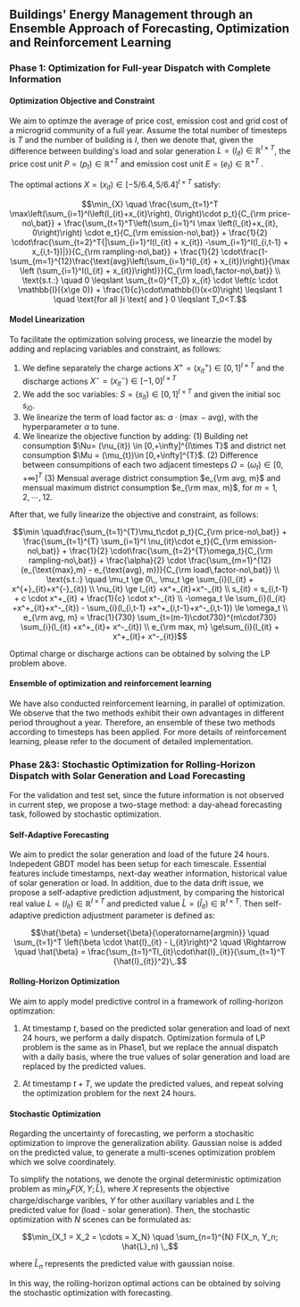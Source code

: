 ## Buildings' Energy Management through an Ensemble Approach of Forecasting, Optimization and Reinforcement Learning

### Phase 1: Optimization for Full-year Dispatch with Complete Information
#### Optimization Objective and Constraint
We aim to optimze the average of price cost, emission cost and grid cost of a microgrid community of a full year. Assume the total number of timesteps is $`T`$ and the number of building is $`I`$, then we denote that, given the difference between building's load and solar generation $`L = (l_{it})  \in {\mathbb{R}}^{I \times T}`$, the price cost unit $`P = (p_t)  \in {\mathbb{R}^+}^{T}`$ and emission cost unit $`E = (e_t)  \in {\mathbb{R}^+}^{T}`$ .

The optimal actions $`X = (x_{it})  \in [-5/6.4,\, 5/6.4]^{I\times T}`$ satisfy:
```math
\min_{X} \quad \frac{\sum_{t=1}^T \max\left(\sum_{i=1}^I\left(l_{it}+x_{it}\right), 0\right)\cdot p_t}{C_{\rm price-no\,bat}} + \frac{\sum_{t=1}^T\left(\sum_{i=1}^I \max \left(l_{it}+x_{it}, 0\right)\right) \cdot e_t}{C_{\rm emission-no\,bat}} + 
 \frac{1}{2} \cdot\frac{\sum_{t=2}^T{|\sum_{i=1}^I(l_{it} + x_{it}) -\sum_{i=1}^I(l_{i,t-1} + x_{i,t-1})|}}{C_{\rm rampling-no\,bat}} + 
 \frac{1}{2} \cdot\frac{1- \sum_{m=1}^{12}\frac{\text{avg}\left(\sum_{i=1}^I(l_{it} + x_{it})\right)}{\max \left (\sum_{i=1}^I(l_{it} + x_{it})\right)}}{C_{\rm load\,factor-no\,bat}}  \\
\text{s.t.:} \quad 0 \leqslant \sum_{t=0}^{T_0} x_{it} \cdot \left(c \cdot \mathbb{I}({x\ge 0)} + \frac{1}{c}\cdot\mathbb{I}(x<0)\right) \leqslant 1 \quad \text{for all }i \text{ and } 0 \leqslant T_0<T.
```



#### Model Linearization 
To facilitate the optimization solving process, we linearzie the model by adding and replacing variables and constraint, as follows:
1. We define separately the charge actions $`X^{+} = (x^+_{it})  \in [0,1]^{I\times T}`$ and the discharge actions $`X^- = (x^-_{it})  \in [-1,0]^{I\times T}`$
2. We add the soc variables: $`S = (s_{it})  \in [0,1]^{I\times T}`$ and given the initial soc $`s_{i0}`$.
3. We linearize the term of load factor as: $`\alpha \cdot(\max - \text{avg})`$, with the hyperparameter $`\alpha`$ to tune.
4. We linearize the objective function by adding:
(1) Building net consumption $`\Nu= (\nu_{it}) \in [0,+\infty]^{I\times T}`$ and district net consumption $`\Mu = (\mu_{t})\in [0,+\infty]^{T}`$.
(2) Difference between consumpitions of each two adjacent timesteps $`\Omega = (\omega_{t})\in [0,+\infty]^{T}`$
(3) Mensual average district consumption $`e_{\rm avg, m}`$ and mensual maximum district consumption $`e_{\rm max, m}`$, for $`m=1,2, \cdots, 12`$.
 
After that, we fully linearize the objective and constraint, as follows:
```math
\min \quad\frac{\sum_{t=1}^{T}\mu_t\cdot p_t}{C_{\rm price-no\,bat}} +
\frac{\sum_{t=1}^{T} \sum_{i=1}^I \nu_{it}\cdot e_t}{C_{\rm emission-no\,bat}} + \frac{1}{2} \cdot\frac{\sum_{t=2}^{T}\omega_t}{C_{\rm rampling-no\,bat}} +
 \frac{\alpha}{2} \cdot \frac{\sum_{m=1}^{12}(e_{\text{max},m} - e_{\text{avg}, m})}{C_{\rm load\,factor-no\,bat}} \\
\text{s.t.:} \quad \mu_t \ge 0\,, \mu_t \ge \sum_{i}(l_{it} + x^{+}_{it}+x^{-}_{it}) \\
\nu_{it} \ge l_{it} +x^+_{it}+x^-_{it} \\
s_{it} = s_{i,t-1} + c \cdot x^+_{it} + \frac{1}{c} \cdot x^-_{it} \\
-\omega_t \le \sum_{i}(l_{it} +x^+_{it}+x^-_{it}) - \sum_{i}(l_{i,t-1} +x^+_{i,t-1}+x^-_{i,t-1}) \le \omega_t \\
e_{\rm avg, m} = \frac{1}{730} \sum_{t=(m-1)\cdot730}^{m\cdot730} \sum_{i}(l_{it} +x^+_{it}+ x^-_{it}) \\
e_{\rm max, m} \ge\sum_{i}(l_{it} + x^+_{it}+ x^-_{it})
```
Optimal charge or discharge actions can be obtained by solving the LP problem above.

#### Ensemble of optimization and reinforcement learning
We have also conducted reinforcement learning, in parallel of optimization. We observe that the two methods exhibit their own advantages in different period throughout a year. Therefore, an ensemble of these two methods according to timesteps has been applied. For more details of reinforcement learning, please refer to the document of detailed implementation.

### Phase 2&3: Stochastic Optimization for Rolling-Horizon Dispatch with Solar Generation and Load Forecasting
For the validation and test set, since the future information is not observed in current step, we propose a two-stage method: a day-ahead forecasting task, followed by stochastic optimization.

#### Self-Adaptive Forecasting
We aim to predict the solar generation and load of the future 24 hours. Indepedent GBDT model has been setup for each timescale. Essential features include timestamps, next-day weather information, historical value of solar generation or load. In addition, due to the data drift issue, we propose a self-adaptive prediction adjustment, by comparing the historical real value $`L = (l_{it})  \in {\mathbb{R}}^{I \times T}`$ and predicted value $`\hat{L} = \left(\hat{l}_{it}\right)  \in {\mathbb{R}}^{I \times T}`$. Then self-adaptive prediction adjustment parameter is defined as:
```math
\hat{\beta} = \underset{\beta}{\operatorname{argmin}} \quad \sum_{t=1}^T \left(\beta \cdot \hat{l}_{it} - l_{it}\right)^2 \quad \Rightarrow \quad
\hat{\beta} = \frac{\sum_{t=1}^Tl_{it}\cdot\hat{l}_{it}}{\sum_{t=1}^T {\hat{l}_{it}}^2}\,.
```

#### Rolling-Horizon Optimization
We aim to apply model predictive control in a framework of rolling-horizon optimzation:

1. At timestamp $`t`$, based on the predicted solar generation and load of next 24 hours, we perform a daily dispatch. Optimization formula of LP problem is the same as in Phase1, but we replace the annual dispatch with a daily basis, where the true values of solar generation and load are replaced by the predicted values.

2. At timestamp $`t+T`$, we update the predicted values, and repeat solving the optimization problem for the next 24 hours.

#### Stochastic Optimization
Regarding the uncertainty of forecasting, we perform a stochasitic optimization to improve the generalization ability. Gaussian noise is added on the predicted value, to generate a multi-scenes optimization problem which we solve coordinately.

To simplify the notations, we denote the orginal deterministic optimization problem as $`\min_{X} F(X, Y; \hat{L})`$, where $`X`$ represents the objective charge/discharge varibles, $`Y`$ for other auxillary variables and $`L`$ the predicted value for (load - solar generation). Then, the stochastic optimization with $`N`$ scenes can be formulated as:
```math
\min_{X_1 = X_2 = \cdots = X_N} \quad \sum_{n=1}^{N} F(X_n, Y_n; \hat{L}_n) \,,
```
where $`\hat{L}_n`$ represents the predicted value with gaussian noise.

In this way, the rolling-horizon optimal actions can be obtained by solving the stochastic optimization with forecasting.



